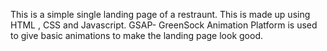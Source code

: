 This is a simple single landing page of a restraunt. This is made up using HTML , CSS and Javascript. 
GSAP- GreenSock Animation Platform is used to give basic animations to make the landing page look good.
